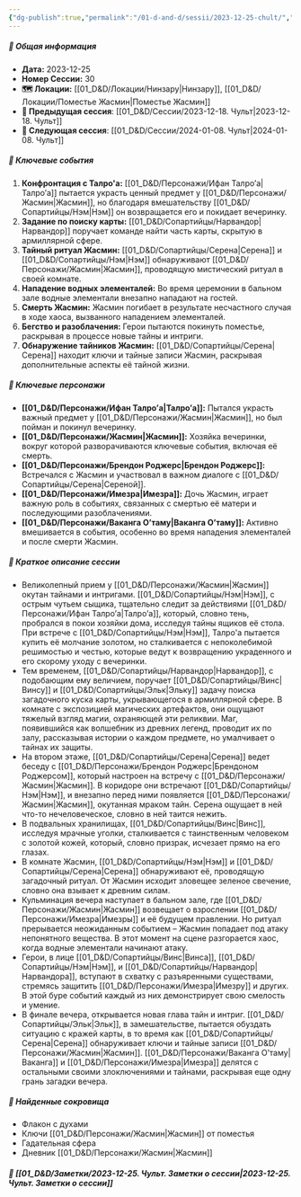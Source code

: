 ```yaml
---
{"dg-publish":true,"permalink":"/01-d-and-d/sessii/2023-12-25-chult/","created":"2024-11-09T09:06:50.030+03:00","updated":"2024-11-09T15:55:49.314+03:00"}
---
```



##### 📅 Общая информация

- **Дата:** 2023-12-25
- **Номер Сессии:** 30
- **🗺️ Локации:** [[01_D&D/Локации/Нинзару\|Нинзару]], [[01_D&D/Локации/Поместье Жасмин\|Поместье Жасмин]]
- **🔗 Предыдущая сессия**: [[01_D&D/Сессии/2023-12-18. Чульт\|2023-12-18. Чульт]]
- **🔗 Следующая сессия**: [[01_D&D/Сессии/2024-01-08. Чульт\|2024-01-08. Чульт]]

##### 🔑 **Ключевые события**
1. **Конфронтация с Талро'a:** [[01_D&D/Персонажи/Ифан Талро’a\|Талро’a]] пытается украсть ценный предмет у [[01_D&D/Персонажи/Жасмин\|Жасмин]], но благодаря вмешательству [[01_D&D/Сопартийцы/Нэм\|Нэм]] он возвращается его и покидает вечеринку.
2. **Задание по поиску карты:** [[01_D&D/Сопартийцы/Нарвандор\|Нарвандор]] поручает команде найти часть карты, скрытую в армиллярной сфере.
3. **Тайный ритуал Жасмин:** [[01_D&D/Сопартийцы/Серена\|Серена]] и [[01_D&D/Сопартийцы/Нэм\|Нэм]] обнаруживают [[01_D&D/Персонажи/Жасмин\|Жасмин]], проводящую мистический ритуал в своей комнате.
4. **Нападение водных элементалей:** Во время церемонии в бальном зале водные элементали внезапно нападают на гостей.
5. **Смерть Жасмин:** Жасмин погибает в результате несчастного случая в ходе хаоса, вызванного нападением элементалей.
6. **Бегство и разоблачения:** Герои пытаются покинуть поместье, раскрывая в процессе новые тайны и интриги.
7. **Обнаружение тайников Жасмин:** [[01_D&D/Сопартийцы/Серена\|Серена]] находит ключи и тайные записи Жасмин, раскрывая дополнительные аспекты её тайной жизни.

##### 🧍 **Ключевые персонажи**

- **[[01_D&D/Персонажи/Ифан Талро’a\|Талро’a]]:** Пытался украсть важный предмет у [[01_D&D/Персонажи/Жасмин\|Жасмин]], но был пойман и покинул вечеринку.
- **[[01_D&D/Персонажи/Жасмин\|Жасмин]]:** Хозяйка вечеринки, вокруг которой разворачиваются ключевые события, включая её смерть.
- **[[01_D&D/Персонажи/Брендон Роджерс\|Брендон Роджерс]]:** Встречался с Жасмин и участвовал в важном диалоге с [[01_D&D/Сопартийцы/Серена\|Сереной]].
- **[[01_D&D/Персонажи/Имезра\|Имезра]]:** Дочь Жасмин, играет важную роль в событиях, связанных с смертью её матери и последующими разоблачениями.
- **[[01_D&D/Персонажи/Ваканга О’таму\|Ваканга О’таму]]:** Активно вмешивается в события, особенно во время нападения элементалей и после смерти Жасмин.

##### 📖 **Краткое описание сессии** 

- Великолепный прием у [[01_D&D/Персонажи/Жасмин\|Жасмин]] окутан тайнами и интригами. [[01_D&D/Сопартийцы/Нэм\|Нэм]], с острым чутьем сыщика, тщательно следит за действиями [[01_D&D/Персонажи/Ифан Талро’a\|Талро’a]], который, словно тень, пробрался в покои хозяйки дома, исследуя тайны ящиков её стола. При встрече с [[01_D&D/Сопартийцы/Нэм\|Нэм]], Талро'a пытается купить её молчание золотом, но сталкивается с непоколебимой решимостью и честью, которые ведут к возвращению украденного и его скорому уходу с вечеринки.
- Тем временем, [[01_D&D/Сопартийцы/Нарвандор\|Нарвандор]], с подобающим ему величием, поручает [[01_D&D/Сопартийцы/Винс\|Винсу]] и [[01_D&D/Сопартийцы/Эльк\|Эльку]] задачу поиска загадочного куска карты, укрывающегося в армиллярной сфере. В комнате с экспозицией магических артефактов, они ощущают тяжелый взгляд магии, охраняющей эти реликвии. Маг, появившийся как волшебник из древних легенд, проводит их по залу, рассказывая истории о каждом предмете, но умалчивает о тайнах их защиты.
- На втором этаже, [[01_D&D/Сопартийцы/Серена\|Серена]] ведет беседу с [[01_D&D/Персонажи/Брендон Роджерс\|Брендоном Роджерсом]], который настроен на встречу с [[01_D&D/Персонажи/Жасмин\|Жасмин]]. В коридоре они встречают [[01_D&D/Сопартийцы/Нэм\|Нэм]], и внезапно перед ними появляется [[01_D&D/Персонажи/Жасмин\|Жасмин]], окутанная мраком тайн. Серена ощущает в ней что-то нечеловеческое, словно в ней таится нежить.
- В подвальных хранилищах, [[01_D&D/Сопартийцы/Винс\|Винс]], исследуя мрачные уголки, сталкивается с таинственным человеком с золотой кожей, который, словно призрак, исчезает прямо на его глазах.
- В комнате Жасмин, [[01_D&D/Сопартийцы/Нэм\|Нэм]] и [[01_D&D/Сопартийцы/Серена\|Серена]] обнаруживают её, проводящую загадочный ритуал. От Жасмин исходит зловещее зеленое свечение, словно она взывает к древним силам.
- Кульминация вечера наступает в бальном зале, где [[01_D&D/Персонажи/Жасмин\|Жасмин]] возвещает о взрослении [[01_D&D/Персонажи/Имезра\|Имезры]] и её будущем правлении. Но ритуал прерывается неожиданным событием – Жасмин попадает под атаку непонятного вещества. В этот момент на сцене разгорается хаос, когда водные элементали начинают атаку.
- Герои, в лице [[01_D&D/Сопартийцы/Винс\|Винса]], [[01_D&D/Сопартийцы/Нэм\|Нэм]], и [[01_D&D/Сопартийцы/Нарвандор\|Нарвандора]], вступают в схватку с разъяренными существами, стремясь защитить [[01_D&D/Персонажи/Имезра\|Имезру]] и других. В этой буре событий каждый из них демонстрирует свою смелость и умение.
- В финале вечера, открывается новая глава тайн и интриг. [[01_D&D/Сопартийцы/Эльк\|Эльк]], в замешательстве, пытается обуздать ситуацию с кражей карты, в то время как [[01_D&D/Сопартийцы/Серена\|Серена]] обнаруживает ключи и тайные записи [[01_D&D/Персонажи/Жасмин\|Жасмин]]. [[01_D&D/Персонажи/Ваканга О’таму\|Ваканга]] и [[01_D&D/Персонажи/Имезра\|Имезра]] делятся с остальными своими злоключениями и тайнами, раскрывая еще одну грань загадки вечера.

##### 💎 **Найденные сокровища** 
- Флакон с духами
- Ключи [[01_D&D/Персонажи/Жасмин\|Жасмин]] от поместья
- Гадательная сфера
- Дневник [[01_D&D/Персонажи/Жасмин\|Жасмин]]

##### 📝 **[[01_D&D/Заметки/2023-12-25. Чульт. Заметки о сессии\|2023-12-25. Чульт. Заметки о сессии]]**
